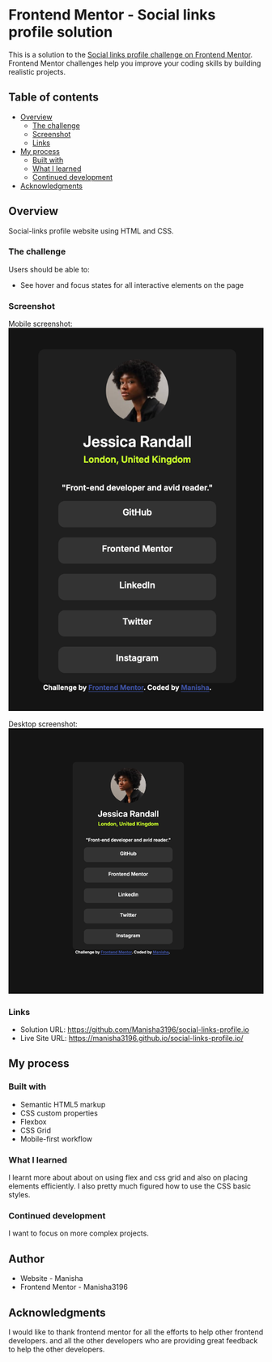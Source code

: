 # Frontend Mentor - Social links profile solution

This is a solution to the [Social links profile challenge on Frontend Mentor](https://www.frontendmentor.io/challenges/social-links-profile-UG32l9m6dQ). Frontend Mentor challenges help you improve your coding skills by building realistic projects.

## Table of contents

- [Overview](#overview)
  - [The challenge](#the-challenge)
  - [Screenshot](#screenshot)
  - [Links](#links)
- [My process](#my-process)
  - [Built with](#built-with)
  - [What I learned](#what-i-learned)
  - [Continued development](#continued-development)
- [Acknowledgments](#acknowledgments)

## Overview

Social-links profile website using HTML and CSS.

### The challenge

Users should be able to:

- See hover and focus states for all interactive elements on the page

### Screenshot

Mobile screenshot:
![alt text](<Screenshot Mobile Frontend Mentor Social links profile.png>)

Desktop screenshot:
![alt text](<Screenshot Desktop Frontend Mentor Social links profile.png>)

### Links

- Solution URL: https://github.com/Manisha3196/social-links-profile.io
- Live Site URL: https://manisha3196.github.io/social-links-profile.io/

## My process

### Built with

- Semantic HTML5 markup
- CSS custom properties
- Flexbox
- CSS Grid
- Mobile-first workflow

### What I learned

I learnt more about about on using flex and css grid and also on placing elements efficiently.
I also pretty much figured how to use the CSS basic styles.

### Continued development

I want to focus on more complex projects.

## Author

- Website - Manisha
- Frontend Mentor - Manisha3196

## Acknowledgments

I would like to thank frontend mentor for all the efforts to help other frontend developers. and all the other developers who are providing great feedback to help the other developers.
